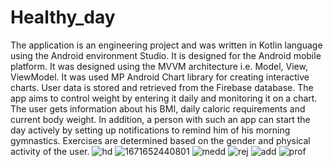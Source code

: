 # Healthy_day
The application is an engineering project and was written in Kotlin language using the Android environment
Studio. It is designed for the Android mobile platform. It was designed using the MVVM architecture i.e. Model, View, ViewModel. It was
used MP Android Chart library for creating interactive charts. User data is stored and retrieved from the Firebase database.
The app aims to control weight by entering it daily and monitoring it on a chart. The user gets information about his BMI, daily
caloric requirements and current body weight. In addition, a person with such an app can start the day actively by setting up notifications to remind him of his morning gymnastics. Exercises are determined based on the gender and physical activity of the user.
![hd](https://user-images.githubusercontent.com/103385651/233673156-70a6a4b3-4252-4ab7-b56d-50fbff0bfd43.png)
![1671652440801](https://user-images.githubusercontent.com/103385651/233669284-67e20ae5-772a-4c30-b8dc-7898a04b5071.jpg)
![medd](https://user-images.githubusercontent.com/103385651/163622994-a593583e-f830-4365-bb5b-328fcc4b6790.png)
![rej](https://user-images.githubusercontent.com/103385651/163623023-12f3c192-db0c-48ca-a57d-7c8dd517f965.png)
![add](https://user-images.githubusercontent.com/103385651/163623057-25b9f175-bd32-4ccd-896b-c1d5949ab197.png)
![prof](https://user-images.githubusercontent.com/103385651/163623061-a2ba7bcc-4a54-4753-acdc-4cda8723c8c0.png)
